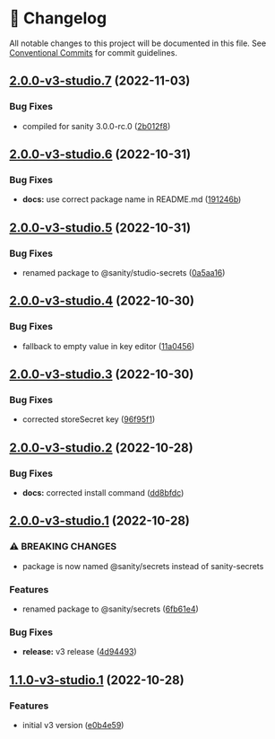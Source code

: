 <!-- markdownlint-disable --><!-- textlint-disable -->

# 📓 Changelog

All notable changes to this project will be documented in this file. See
[Conventional Commits](https://conventionalcommits.org) for commit guidelines.

## [2.0.0-v3-studio.7](https://github.com/sanity-io/sanity-studio-secrets/compare/v2.0.0-v3-studio.6...v2.0.0-v3-studio.7) (2022-11-03)

### Bug Fixes

- compiled for sanity 3.0.0-rc.0 ([2b012f8](https://github.com/sanity-io/sanity-studio-secrets/commit/2b012f8c33a4bd14296c2038f55c1b4898434617))

## [2.0.0-v3-studio.6](https://github.com/sanity-io/sanity-studio-secrets/compare/v2.0.0-v3-studio.5...v2.0.0-v3-studio.6) (2022-10-31)

### Bug Fixes

- **docs:** use correct package name in README.md ([191246b](https://github.com/sanity-io/sanity-studio-secrets/commit/191246b76eea70a11f97e5f29f08f514ac8eb4c1))

## [2.0.0-v3-studio.5](https://github.com/sanity-io/sanity-studio-secrets/compare/v2.0.0-v3-studio.4...v2.0.0-v3-studio.5) (2022-10-31)

### Bug Fixes

- renamed package to @sanity/studio-secrets ([0a5aa16](https://github.com/sanity-io/sanity-studio-secrets/commit/0a5aa16d19ec2f3962a9b757af3c011fdcd3b3e5))

## [2.0.0-v3-studio.4](https://github.com/sanity-io/sanity-studio-secrets/compare/v2.0.0-v3-studio.3...v2.0.0-v3-studio.4) (2022-10-30)

### Bug Fixes

- fallback to empty value in key editor ([11a0456](https://github.com/sanity-io/sanity-studio-secrets/commit/11a0456f61b683deb8b3608cab443a50f0babbb2))

## [2.0.0-v3-studio.3](https://github.com/sanity-io/sanity-studio-secrets/compare/v2.0.0-v3-studio.2...v2.0.0-v3-studio.3) (2022-10-30)

### Bug Fixes

- corrected storeSecret key ([96f95f1](https://github.com/sanity-io/sanity-studio-secrets/commit/96f95f1c6f23f2f977f53b1827262cdd9a2ef1e1))

## [2.0.0-v3-studio.2](https://github.com/sanity-io/sanity-studio-secrets/compare/v2.0.0-v3-studio.1...v2.0.0-v3-studio.2) (2022-10-28)

### Bug Fixes

- **docs:** corrected install command ([dd8bfdc](https://github.com/sanity-io/sanity-studio-secrets/commit/dd8bfdcf219f0b1680524f7cc7b71ecdaffcc84c))

## [2.0.0-v3-studio.1](https://github.com/sanity-io/sanity-studio-secrets/compare/v1.1.0-v3-studio.1...v2.0.0-v3-studio.1) (2022-10-28)

### ⚠ BREAKING CHANGES

- package is now named @sanity/secrets instead of sanity-secrets

### Features

- renamed package to @sanity/secrets ([6fb61e4](https://github.com/sanity-io/sanity-studio-secrets/commit/6fb61e45610d72976e1aefe5ed08d7141f7884ea))

### Bug Fixes

- **release:** v3 release ([4d94493](https://github.com/sanity-io/sanity-studio-secrets/commit/4d944930b33b9b4aa16a124c948a2224550395f2))

## [1.1.0-v3-studio.1](https://github.com/sanity-io/sanity-studio-secrets/compare/v1.0.0...v1.1.0-v3-studio.1) (2022-10-28)

### Features

- initial v3 version ([e0b4e59](https://github.com/sanity-io/sanity-studio-secrets/commit/e0b4e59ea64de8b993cb4272d064a382341f6c76))
